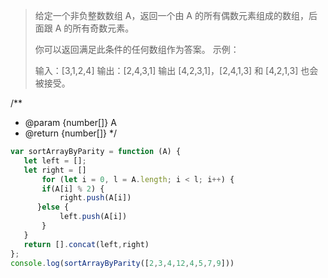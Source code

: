 > 给定一个非负整数数组 A，返回一个由 A 的所有偶数元素组成的数组，后面跟 A 的所有奇数元素。
>
> 你可以返回满足此条件的任何数组作为答案。
> 示例：
>
> 输入：[3,1,2,4]
> 输出：[2,4,3,1]
> 输出 [4,2,3,1]，[2,4,1,3] 和 [4,2,1,3] 也会被接受。

/**
 * @param {number[]} A
 * @return {number[]}
 */
 ```javascript
var sortArrayByParity = function (A) {
    let left = [];
    let right = []
        for (let i = 0, l = A.length; i < l; i++) {
        if(A[i] % 2) {
            right.push(A[i])
       }else {
            left.push(A[i])
        }
    }
    return [].concat(left,right)
};
console.log(sortArrayByParity([2,3,4,12,4,5,7,9]))
```